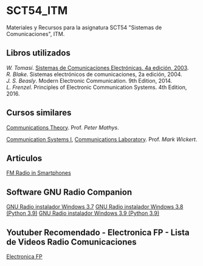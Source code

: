 # SCT54_ITM
Materiales y Recursos para la asignatura SCT54 "Sistemas de Comunicaciones", ITM.

## Libros utilizados
*W. Tomasí*. [Sistemas de Comunicaciones Electrónicas. 4a edición, 2003](http://fernandoarciniega.com/books/sistemas-de-comunicaciones-electronicas-tomasi-4ta-edicion.pdf).<br>
*R. Blake*. Sistemas electrónicos de comunicaciones, 2a edición, 2004. <br>
*J. S. Beasly*. Modern Electronic Communication. 9th Edition, 2014. <br>
*L. Frenzel*. Principles of Electronic Communication Systems. 4th Edition, 2016.


## Cursos similares

[Communications Theory](http://ecee.colorado.edu/~mathys/ecen4242/descr.html). 
Prof. *Peter Mathys*. <br>

[Communication Systems I](http://www.eas.uccs.edu/~mwickert/ece5625/), [Communications Laboratory](http://www.eas.uccs.edu/~mwickert/ece4670/). 
Prof. *Mark Wickert*.

## Articulos
[FM Radio in Smartphones](https://nabpilot.org/wp-content/uploads/2016/06/2015-BEC-Paper-FM-Radio-in-Smartphones-FINALr4.pdf)

## Software GNU Radio Companion
[GNU Radio instalador Windows 3.7](http://www.gcndevelopment.com/gnuradio/downloads/installers/v1.6.0/gnuradio_3.7.13.5_win64.msi)
[GNU Radio instalador Windows 3.8 (Python 3.9)](http://www.gcndevelopment.com/gnuradio/downloads/installers/v3.8.2.1/gnuradio_3.8.2.0_win64.msi)
[GNU Radio instalador Windows 3.9 (Python 3.9)](http://www.gcndevelopment.com/gnuradio/downloads/installers/v3.9.0.0/gnuradio_3.9.0.0beta_win64.zip)

## Youtuber Recomendado - Electronica FP - Lista de Videos Radio Comunicaciones
[Electronica FP](https://www.youtube.com/watch?v=7xiLAZFAV7g&list=PLuzS0jdNRVvrNSVUoD1tV5C8Ln8aIW-UL)
